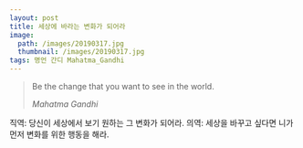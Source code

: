 ```yaml
---
layout: post
title: 세상에 바라는 변화가 되어라
image:
  path: /images/20190317.jpg
  thumbnail: /images/20190317.jpg
tags: 명언 간디 Mahatma_Gandhi
---
```


> Be the change that you want to see in the world.
> 
> <cite>Mahatma Gandhi</cite>


직역: 당신이 세상에서 보기 원하는 그 변화가 되어라.
의역: 세상을 바꾸고 싶다면 니가 먼저 변화를 위한 행동을 해라.